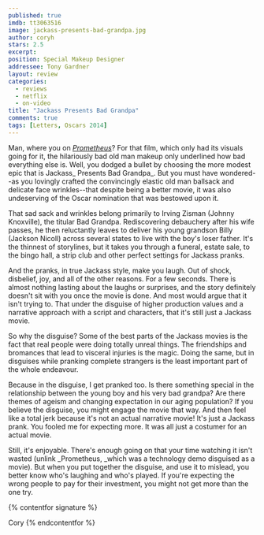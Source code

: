 ```yaml
---
published: true
imdb: tt3063516
image: jackass-presents-bad-grandpa.jpg
author: coryh
stars: 2.5
excerpt: 
position: Special Makeup Designer
addressee: Tony Gardner
layout: review
categories:
  - reviews
  - netflix
  - on-video
title: "Jackass Presents Bad Grandpa"
comments: true
tags: [Letters, Oscars 2014]
---
```

Man, where you on [_Prometheus_][1]? For that film, which only had its visuals going for it, the hilariously bad old man makeup only underlined how bad everything else is. Well, you dodged a bullet by choosing the more modest epic that is Jackass_ Presents Bad Grandpa_. But you must have wondered--as you lovingly crafted the convincingly elastic old man ballsack and delicate face wrinkles--that despite being a better movie, it was also undeserving of the Oscar nomination that was bestowed upon it.

   [1]: /2012/06/12/prometheus.html

That sad sack and wrinkles belong primarily to Irving Zisman (Johnny Knoxville), the titular Bad Grandpa. Rediscovering debauchery after his wife passes, he then reluctantly leaves to deliver his young grandson Billy (Jackson Nicoll) across several states to live with the boy's loser father. It's the thinnest of storylines, but it takes you through a funeral, estate sale, to the bingo hall, a strip club and other perfect settings for Jackass pranks.

And the pranks, in true Jackass style, make you laugh. Out of shock, disbelief, joy, and all of the other reasons. For a few seconds. There is almost nothing lasting about the laughs or surprises, and the story definitely doesn't sit with you once the movie is done. And most would argue that it isn't trying to. That under the disguise of higher production values and a narrative approach with a script and characters, that it's still just a Jackass movie.

So why the disguise? Some of the best parts of the Jackass movies is the fact that real people were doing totally unreal things. The friendships and bromances that lead to visceral injuries is the magic. Doing the same, but in disguises while pranking complete strangers is the least important part of the whole endeavour. 

Because in the disguise, I get pranked too. Is there something special in the relationship between the young boy and his very bad grandpa? Are there themes of ageism and changing expectation in our aging population? If you believe the disguise, you might engage the movie that way. And then feel like a total jerk because it's not an actual narrative movie! It's just a Jackass prank. You fooled me for expecting more. It was all just a costumer for an actual movie.

Still, it's enjoyable. There's enough going on that your time watching it isn't wasted (unlink _Prometheus, _which was a technology demo disguised as a movie). But when you put together the disguise, and use it to mislead, you better know who's laughing and who's played. If you're expecting the wrong people to pay for their investment, you might not get more than the one try.

{% contentfor signature %}

Cory
{% endcontentfor %}
